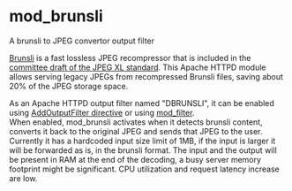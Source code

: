 # mod_brunsli

A brunsli to JPEG convertor output filter

[Brunsli][] is a fast lossless JPEG recompressor that is included in the
[committee draft of the JPEG XL standard][CD]. This Apache HTTPD module allows serving legacy JPEGs from recompressed Brunsli files, saving about 20% of the JPEG storage space.

[Brunsli]: https://github.com/google/brunsli
[CD]: https://arxiv.org/abs/1908.03565

As an Apache HTTPD output filter named "DBRUNSLI", it can be enabled using [AddOutputFilter directive](https://httpd.apache.org/docs/2.4/mod/mod_mime.html#addoutputfilter) or using [mod_filter](https://httpd.apache.org/docs/2.4/mod/mod_filter.html).  
When enabled, mod_brunsli activates when it detects brunsli content, converts it back to the original JPEG and sends that JPEG to the user.
Currently it has a hardcoded input size limit of 1MB, if the input is larger it will be forwarded as is, in the brunsli format.
The input and the output will be present in RAM at the end of the decoding, a busy server memory footprint might be significant.
CPU utilization and request latency increase are low.
